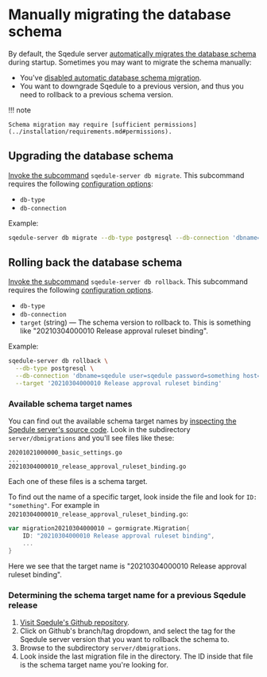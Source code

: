 # Manually migrating the database schema

By default, the Sqedule server [automatically migrates the database schema](../concepts/database-schema-migration.md) during startup. Sometimes you may want to migrate the schema manually:

 * You've [disabled automatic database schema migration](disabling-automatic-schema-migration.md).
 * You want to downgrade Sqedule to a previous version, and thus you need to rollback to a previous schema version.

!!! note

    Schema migration may require [sufficient permissions](../installation/requirements.md#permissions).

## Upgrading the database schema

[Invoke the subcommand](../concepts/server-exe.md) `sqedule-server db migrate`. This subcommand requires the following [configuration options](../config/index.md):

 * `db-type`
 * `db-connection`

Example:

~~~bash
sqedule-server db migrate --db-type postgresql --db-connection 'dbname=sqedule user=sqedule password=something host=localhost port=5432'
~~~

## Rolling back the database schema

[Invoke the subcommand](../concepts/server-exe.md) `sqedule-server db rollback`. This subcommand requires the following [configuration options](../config/index.md).

 * `db-type`
 * `db-connection`
 * `target` (string) — The schema version to rollback to. This is something like "20210304000010 Release approval ruleset binding".

Example:

~~~bash
sqedule-server db rollback \
  --db-type postgresql \
  --db-connection 'dbname=sqedule user=sqedule password=something host=localhost port=5432' \
  --target '20210304000010 Release approval ruleset binding'
~~~

### Available schema target names

You can find out the available schema target names by [inspecting the Sqedule server's source code](https://github.com/fullstaq-labs/sqedule/tree/main/server/dbmigrations). Look in the subdirectory `server/dbmigrations` and you'll see files like these:

~~~
20201021000000_basic_settings.go
...
20210304000010_release_approval_ruleset_binding.go
~~~

Each one of these files is a schema target.

To find out the name of a specific target, look inside the file and look for `ID: "something"`. For example in `20210304000010_release_approval_ruleset_binding.go`:

~~~go
var migration20210304000010 = gormigrate.Migration{
	ID: "20210304000010 Release approval ruleset binding",
    ...
}
~~~

Here we see that the target name is "20210304000010 Release approval ruleset binding".

### Determining the schema target name for a previous Sqedule release

 1. [Visit Sqedule's Github repository](https://github.com/fullstaq-labs/sqedule/tree/main/server/dbmigrations).
 2. Click on Github's branch/tag dropdown, and select the tag for the Sqedule server version that you want to rollback the schema to.
 3. Browse to the subdirectory `server/dbmigrations`.
 4. Look inside the last migration file in the directory. The ID inside that file is the schema target name you're looking for.
